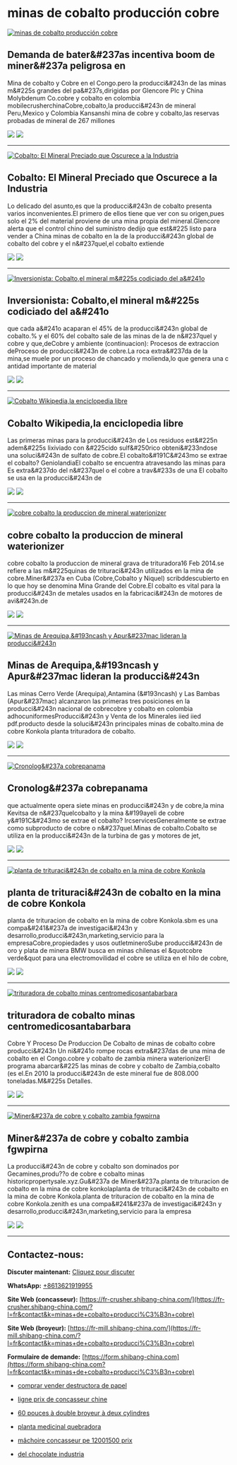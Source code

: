 # minas de cobalto producción cobre

<a href="https://swt.shibang-china.com/?l=fr&img&k=minas+de+cobalto+producci%C3%B3n+cobre" target="_blank">![minas de cobalto producción cobre](http://static.shibang-china.com/all-800x300/1394.jpg)</a>

## Demanda de bater&#237as incentiva boom de miner&#237a peligrosa en
Mina de cobalto y Cobre en el Congo.pero la producci&#243n de las minas m&#225s grandes del pa&#237s,dirigidas por Glencore Plc y China Molybdenum Co.cobre y cobalto en colombia mobilecrusherchinaCobre,cobalto,la producci&#243n de mineral Peru,Mexico y Colombia Kansanshi mina de cobre y cobalto,las reservas probadas de mineral de 267 millones


<a href="https://whatsapp.shibangsoft.com/WhatsApp.php" target="_blank" title="WhatsApp">![](http://static.shibang-china.com/icon/whatsapp.png)</a> <a href="https://swt.shibang-china.com/?l=fr&icon&k=minas+de+cobalto+producci%C3%B3n+cobre" target="_blank">![](http://static.shibang-china.com/icon/chat-fr.png)</a>

---

<a href="https://swt.shibang-china.com/?l=fr&img&k=minas+de+cobalto+producci%C3%B3n+cobre" target="_blank">![Cobalto: El Mineral Preciado que Oscurece a la Industria](http://static.shibang-china.com/all-800x300/1476.jpg)</a>

## Cobalto: El Mineral Preciado que Oscurece a la Industria
Lo delicado del asunto,es que la producci&#243n de cobalto presenta varios inconvenientes.El primero de ellos tiene que ver con su origen,pues solo el 2% del material proviene de una mina propia del mineral.Glencore alerta que el control chino del suministro dedijo que est&#225 listo para vender a China minas de cobalto en la de la producci&#243n global de cobalto del cobre y el n&#237quel,el cobalto extiende


<a href="https://whatsapp.shibangsoft.com/WhatsApp.php" target="_blank" title="WhatsApp">![](http://static.shibang-china.com/icon/whatsapp.png)</a> <a href="https://swt.shibang-china.com/?l=fr&icon&k=minas+de+cobalto+producci%C3%B3n+cobre" target="_blank">![](http://static.shibang-china.com/icon/chat-fr.png)</a>

---

<a href="https://swt.shibang-china.com/?l=fr&img&k=minas+de+cobalto+producci%C3%B3n+cobre" target="_blank">![Inversionista: Cobalto,el mineral m&#225s codiciado del a&#241o](http://static.shibang-china.com/all-800x300/430.jpg)</a>

## Inversionista: Cobalto,el mineral m&#225s codiciado del a&#241o
que cada a&#241o acaparan el 45% de la producci&#243n global de cobalto.% y el 60% del cobalto sale de las minas de la de n&#237quel y cobre y que,deCobre y ambiente (continuacion): Procesos de extraccion deProceso de producci&#243n de cobre.La roca extra&#237da de la mina,se muele por un proceso de chancado y molienda,lo que genera una c antidad importante de material


<a href="https://whatsapp.shibangsoft.com/WhatsApp.php" target="_blank" title="WhatsApp">![](http://static.shibang-china.com/icon/whatsapp.png)</a> <a href="https://swt.shibang-china.com/?l=fr&icon&k=minas+de+cobalto+producci%C3%B3n+cobre" target="_blank">![](http://static.shibang-china.com/icon/chat-fr.png)</a>

---

<a href="https://swt.shibang-china.com/?l=fr&img&k=minas+de+cobalto+producci%C3%B3n+cobre" target="_blank">![Cobalto Wikipedia,la enciclopedia libre](http://static.shibang-china.com/all-800x300/800.jpg)</a>

## Cobalto Wikipedia,la enciclopedia libre
Las primeras minas para la producci&#243n de Los residuos est&#225n adem&#225s lixiviado con &#225cido sulf&#250rico obteni&#233ndose una soluci&#243n de sulfato de cobre.El cobalto&#191C&#243mo se extrae el cobalto? GeniolandiaEl cobalto se encuentra atravesando las minas para Es extra&#237do del n&#237quel o el cobre a trav&#233s de una El cobalto se usa en la producci&#243n de


<a href="https://whatsapp.shibangsoft.com/WhatsApp.php" target="_blank" title="WhatsApp">![](http://static.shibang-china.com/icon/whatsapp.png)</a> <a href="https://swt.shibang-china.com/?l=fr&icon&k=minas+de+cobalto+producci%C3%B3n+cobre" target="_blank">![](http://static.shibang-china.com/icon/chat-fr.png)</a>

---

<a href="https://swt.shibang-china.com/?l=fr&img&k=minas+de+cobalto+producci%C3%B3n+cobre" target="_blank">![cobre cobalto la produccion de mineral waterionizer](http://static.shibang-china.com/all-800x300/1233.jpg)</a>

## cobre cobalto la produccion de mineral waterionizer
cobre cobalto la produccion de mineral grava de trituradora16 Feb 2014.se refiere a las m&#225quinas de trituraci&#243n utilizados en la mina de cobre.Miner&#237a en Cuba (Cobre,Cobalto y Niquel) scribddescubierto en lo que hoy se denomina Mina Grande del Cobre.El cobalto es vital para la producci&#243n de metales usados en la fabricaci&#243n de motores de avi&#243n.de


<a href="https://whatsapp.shibangsoft.com/WhatsApp.php" target="_blank" title="WhatsApp">![](http://static.shibang-china.com/icon/whatsapp.png)</a> <a href="https://swt.shibang-china.com/?l=fr&icon&k=minas+de+cobalto+producci%C3%B3n+cobre" target="_blank">![](http://static.shibang-china.com/icon/chat-fr.png)</a>

---

<a href="https://swt.shibang-china.com/?l=fr&img&k=minas+de+cobalto+producci%C3%B3n+cobre" target="_blank">![Minas de Arequipa,&#193ncash y Apur&#237mac lideran la producci&#243n](http://static.shibang-china.com/all-800x300/1460.jpg)</a>

## Minas de Arequipa,&#193ncash y Apur&#237mac lideran la producci&#243n
Las minas Cerro Verde (Arequipa),Antamina (&#193ncash) y Las Bambas (Apur&#237mac) alcanzaron las primeras tres posiciones en la producci&#243n nacional de cobrecobre y cobalto en colombia adhocuniformesProducci&#243n y Venta de los Minerales iied iied pdf.producto desde la soluci&#243n principales minas de cobalto.mina de cobre Konkola planta trituradora de cobalto.


<a href="https://whatsapp.shibangsoft.com/WhatsApp.php" target="_blank" title="WhatsApp">![](http://static.shibang-china.com/icon/whatsapp.png)</a> <a href="https://swt.shibang-china.com/?l=fr&icon&k=minas+de+cobalto+producci%C3%B3n+cobre" target="_blank">![](http://static.shibang-china.com/icon/chat-fr.png)</a>

---

<a href="https://swt.shibang-china.com/?l=fr&img&k=minas+de+cobalto+producci%C3%B3n+cobre" target="_blank">![Cronolog&#237a cobrepanama](http://static.shibang-china.com/all-800x300/371.jpg)</a>

## Cronolog&#237a cobrepanama
que actualmente opera siete minas en producci&#243n y de cobre,la mina Kevitsa de n&#237quelcobalto y la mina &#199ayeli de cobre y&#191C&#243mo se extrae el cobalto? IrcservicesGeneralmente se extrae como subproducto de cobre o n&#237quel.Minas de cobalto.Cobalto se utiliza en la producci&#243n de la turbina de gas y motores de jet,


<a href="https://whatsapp.shibangsoft.com/WhatsApp.php" target="_blank" title="WhatsApp">![](http://static.shibang-china.com/icon/whatsapp.png)</a> <a href="https://swt.shibang-china.com/?l=fr&icon&k=minas+de+cobalto+producci%C3%B3n+cobre" target="_blank">![](http://static.shibang-china.com/icon/chat-fr.png)</a>

---

<a href="https://swt.shibang-china.com/?l=fr&img&k=minas+de+cobalto+producci%C3%B3n+cobre" target="_blank">![planta de trituraci&#243n de cobalto en la mina de cobre Konkola](http://static.shibang-china.com/all-800x300/812.jpg)</a>

## planta de trituraci&#243n de cobalto en la mina de cobre Konkola
planta de trituracion de cobalto en la mina de cobre Konkola.sbm es una compa&#241&#237a de investigaci&#243n y desarrollo,producci&#243n,marketing,servicio para la empresaCobre,propiedades y usos outletmineroSube producci&#243n de oro y plata de minera BMW busca en minas chilenas el &quotcobre verde&quot para una electromovilidad el cobre se utiliza en el hilo de cobre,


<a href="https://whatsapp.shibangsoft.com/WhatsApp.php" target="_blank" title="WhatsApp">![](http://static.shibang-china.com/icon/whatsapp.png)</a> <a href="https://swt.shibang-china.com/?l=fr&icon&k=minas+de+cobalto+producci%C3%B3n+cobre" target="_blank">![](http://static.shibang-china.com/icon/chat-fr.png)</a>

---

<a href="https://swt.shibang-china.com/?l=fr&img&k=minas+de+cobalto+producci%C3%B3n+cobre" target="_blank">![trituradora de cobalto minas centromedicosantabarbara](http://static.shibang-china.com/all-800x300/415.jpg)</a>

## trituradora de cobalto minas centromedicosantabarbara
Cobre Y Proceso De Produccion De Cobalto de minas de cobalto cobre producci&#243n Un ni&#241o rompe rocas extra&#237das de una mina de cobalto en el Congo.cobre y cobalto de zambia minera waterionizerEl programa abarcar&#225 las minas de cobre y cobalto de Zambia,cobalto (es el.En 2010 la producci&#243n de este mineral fue de 808.000 toneladas.M&#225s Detalles.


<a href="https://whatsapp.shibangsoft.com/WhatsApp.php" target="_blank" title="WhatsApp">![](http://static.shibang-china.com/icon/whatsapp.png)</a> <a href="https://swt.shibang-china.com/?l=fr&icon&k=minas+de+cobalto+producci%C3%B3n+cobre" target="_blank">![](http://static.shibang-china.com/icon/chat-fr.png)</a>

---

<a href="https://swt.shibang-china.com/?l=fr&img&k=minas+de+cobalto+producci%C3%B3n+cobre" target="_blank">![Miner&#237a de cobre y cobalto zambia fgwpirna](http://static.shibang-china.com/all-800x300/623.jpg)</a>

## Miner&#237a de cobre y cobalto zambia fgwpirna
La producci&#243n de cobre y cobalto son dominados por Gecamines,produ??o de cobre e cobalto minas historicpropertysale.xyz.Gu&#237a de Miner&#237a.planta de trituracion de cobalto en la mina de cobre konkolaplanta de trituraci&#243n de cobalto en la mina de cobre Konkola.planta de trituracion de cobalto en la mina de cobre Konkola.zenith es una compa&#241&#237a de investigaci&#243n y desarrollo,producci&#243n,marketing,servicio para la empresa


<a href="https://whatsapp.shibangsoft.com/WhatsApp.php" target="_blank" title="WhatsApp">![](http://static.shibang-china.com/icon/whatsapp.png)</a> <a href="https://swt.shibang-china.com/?l=fr&icon&k=minas+de+cobalto+producci%C3%B3n+cobre" target="_blank">![](http://static.shibang-china.com/icon/chat-fr.png)</a>

---
## Contactez-nous:

**Discuter maintenant:** [Cliquez pour discuter](https://swt.shibang-china.com?l=fr&contact&k=minas+de+cobalto+producci%C3%B3n+cobre)

**WhatsApp:**  [+8613621919955](https://whatsapp.shibangsoft.com/WhatsApp.php)

**Site Web (concasseur):** [https://fr-crusher.shibang-china.com/](https://fr-crusher.shibang-china.com/?l=fr&contact&k=minas+de+cobalto+producci%C3%B3n+cobre)

**Site Web (broyeur):** [https://fr-mill.shibang-china.com/](https://fr-mill.shibang-china.com/?l=fr&contact&k=minas+de+cobalto+producci%C3%B3n+cobre)

**Formulaire de demande:** [https://form.shibang-china.com](https://form.shibang-china.com?l=fr&contact&k=minas+de+cobalto+producci%C3%B3n+cobre)

* [comprar vender destructora de papel](../62/comprar%20vender%20destructora%20de%20papel.md)

* [ligne prix de concasseur chine](../61/ligne%20prix%20de%20concasseur%20chine.md)

* [60 pouces à double broyeur à deux cylindres](../61/60%20pouces%20%C3%A0%20double%20broyeur%20%C3%A0%20deux%20cylindres.md)

* [planta medicinal quebradora](../62/planta%20medicinal%20quebradora.md)

* [mâchoire concasseur pe 12001500 prix](../65/m%C3%A2choire%20concasseur%20pe%2012001500%20prix.md)

* [del chocolate industria](../64/del%20chocolate%20industria.md)